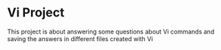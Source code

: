 # Vi Project
This project is about answering some questions about Vi commands and saving the answers in different files created with Vi
